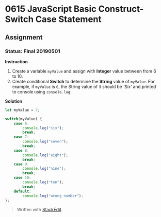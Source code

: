 # 0615 JavaScript Basic Construct- Switch Case Statement
## Assignment
### Status: Final 20190501

**Instruction**
 1. Create a variable `myValue` and assign with **Integer** value between from 6 to 10.
 2. Create conditional **Switch** to determine the **String** value of `myValue`. For example, if `myValue` is `6`, the String value of it should be *'Six'* and printed to console using `console.log`

**Solution**
```JavaScript
let myValue = 7;

switch(myValue) {
	case 6:
		console.log("six");
		break;
	case 7:
		console.log("seven");
		break;
	case 8:
		console.log("eight");
		break;
	case 9:
		console.log("nine");
		break;
	case 10:
		console.log("ten");
		break;
	default:
		console.log("wrong number");
};
```

> Written with [StackEdit](https://stackedit.io/).